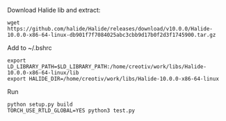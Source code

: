Download Halide lib and extract: 
```
wget https://github.com/halide/Halide/releases/download/v10.0.0/Halide-10.0.0-x86-64-linux-db901f7f7084025abc3cbb9d17b0f2d3f1745900.tar.gz
```

Add to ~/.bshrc
```
export LD_LIBRARY_PATH=$LD_LIBRARY_PATH:/home/creotiv/work/libs/Halide-10.0.0-x86-64-linux/lib
export HALIDE_DIR=/home/creotiv/work/libs/Halide-10.0.0-x86-64-linux
```
Run 
```
python setup.py build
TORCH_USE_RTLD_GLOBAL=YES python3 test.py 
```
